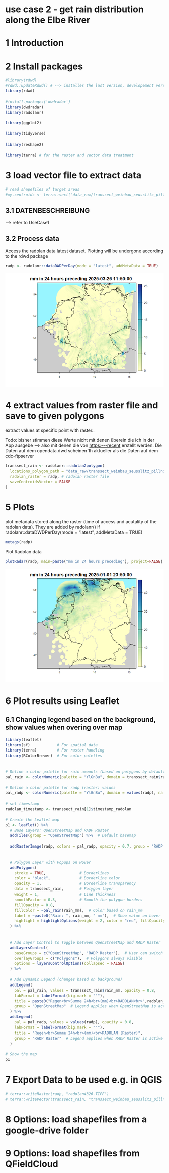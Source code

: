 use case 2 - get rain distribution along the Elbe River
================

<!-- README.md is generated from README.Rmd. Please edit that file -->

# 1 Introduction

# 2 Install packages

``` r
#library(rdwd)
#rdwd::updateRdwd() # --> installes the last version, developement version on the github is used..
library(rdwd)

#install.packages('dwdradar')
library(dwdradar)
library(radolanr)

library(ggplot2)

library(tidyverse) 

library(reshape2)

library(terra) # for the raster and vector data treatment
```

# 3 load vector file to extract data

``` r
# read shapefiles of target areas
#my.centroids <- terra::vect("data_raw/transsect_weinbau_seusslitz_pillnitz_4326.shp")
```

## 3.1 DATENBESCHREIBUNG

–\> refer to UseCase1

## 3.2 Process data

Access the radolan data latest dataset. Plotting will be undergone
according to the rdwd package

``` r
radp <- radolanr::dataDWDPerDay(mode = "latest", addMetaData = TRUE)
```

![](man/figures/README-unnamed-chunk-3-1.png)<!-- -->

# 4 extract values from raster file and save to given polygons

extract values at specific point with raster..

Todo: bisher stimmen diese Werte nicht mit denen überein die ich in der
App ausgebe –\> also mit denen die von <https:---recent> erstellt
werden. Die Daten auf dem opendata.dwd scheinen 1h aktueller als die
Daten auf dem cdc-ftpserver

``` r
transsect_rain <- radolanr::radolan2polygon(
  locations_polygon_path = "data_raw/transsect_weinbau_seusslitz_pillnitz_polygons_4326.shp",
  radolan_raster = radp, # radolan raster file
  saveCentroidsVector = FALSE
)
```

# 5 Plots

plot metadata stored along the raster (time of access and acutality of
the radolan data). They are added by radolanr() if
radolanr::dataDWDPerDay(mode = “latest”, addMetaData = TRUE)

``` r
metags(radp)
```

Plot Radolan data

``` r
plotRadar(radp, main=paste("mm in 24 hours preceding"), project=FALSE)
```

![](man/figures/README-unnamed-chunk-6-1.png)<!-- -->

# 6 Plot results using Leaflet

## 6.1 Changing legend based on the background, show values when overing over map

``` r
library(leaflet)
library(sf)            # For spatial data
library(terra)         # For raster handling
library(RColorBrewer)  # For color palettes


# Define a color palette for rain amounts (based on polygons by default)
pal_rain <- colorNumeric(palette = "YlGnBu", domain = transsect_rain$rain_mm)

# Define a color palette for radp (raster) values
pal_radp <- colorNumeric(palette = "YlGnBu", domain = values(radp), na.color = "transparent")

# set timestamp
radolan_timestamp <- transsect_rain[1]$timestamp_radolan

# Create the Leaflet map
p1 <- leaflet() %>%
  # Base Layers: OpenStreetMap and RADP Raster
  addTiles(group = "OpenStreetMap") %>%  # Default basemap

  addRasterImage(radp, colors = pal_radp, opacity = 0.7, group = "RADP Raster") %>%  # Raster layer
  
  
  # Polygon Layer with Popups on Hover
  addPolygons(
    stroke = TRUE,               # Borderlines
    color = "black",             # Borderline color
    opacity = 1,                 # Borderline transparency
    data = transsect_rain,       # Polygon layer
    weight = 1,                  # Line thickness
    smoothFactor = 0.3,          # Smooth the polygon borders
    fillOpacity = 0.8,           
    fillColor = ~pal_rain(rain_mm),  # Color based on rain_mm
    label = ~paste0("Rain: ", rain_mm, " mm"),  # Show value on hover
    highlight = highlightOptions(weight = 2, color = "red", fillOpacity = 0.9) # Highlight effect on hover
  ) %>%


  # Add Layer Control to Toggle between OpenStreetMap and RADP Raster
  addLayersControl(
    baseGroups = c("OpenStreetMap", "RADP Raster"),  # User can switch backgrounds
    overlayGroups = c("Polygons"),  # Polygons always visible
    options = layersControlOptions(collapsed = FALSE)
  ) %>%

  # Add Dynamic Legend (changes based on background)
  addLegend(
    pal = pal_rain, values = transsect_rain$rain_mm, opacity = 0.8,
    labFormat = labelFormat(big.mark = "'"),
    title = paste0("Regen<br>Summe 24h<br>(mm)<br>RADOLAN<br>",radolan_timestamp),
    group = "OpenStreetMap"  # Legend applies when OpenStreetMap is active
  ) %>%
  addLegend(
    pal = pal_radp, values = values(radp), opacity = 0.8,
    labFormat = labelFormat(big.mark = "'"),
    title = "Regen<br>Summe 24h<br>(mm)<br>RADOLAN (Raster)",
    group = "RADP Raster"  # Legend applies when RADP Raster is active
  )

# Show the map
p1
```

# 7 Export Data to be used e.g. in QGIS

``` r
# terra::writeRaster(radp, "radolan4326.TIFF")
# terra::writeVector(transsect_rain, "transsect_weinbau_seusslitz_pillnitz_polygons_rain24h_4326.shp", overwrite = TRUE)
```

# 8 Options: load shapefiles from a google-drive folder

# 9 Options: load shapefiles from QFieldCloud
